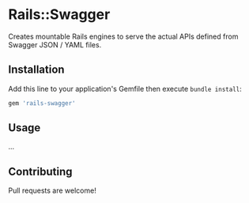 # Rails::Swagger

Creates mountable Rails engines to serve the actual APIs defined from Swagger JSON / YAML files.

## Installation

Add this line to your application's Gemfile then execute `bundle install`:

```ruby
gem 'rails-swagger'
```

## Usage

...

## Contributing

Pull requests are welcome!
